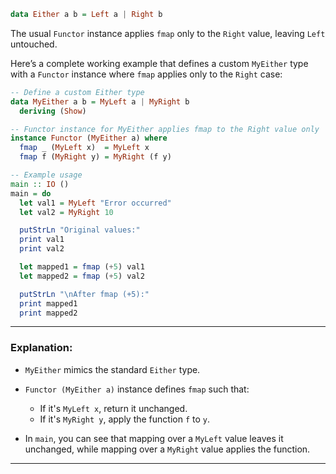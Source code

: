 

```haskell
data Either a b = Left a | Right b
```

The usual `Functor` instance applies `fmap` only to the `Right` value, leaving `Left` untouched.

Here’s a complete working example that defines a custom `MyEither` type with a `Functor` instance where `fmap` applies only to the `Right` case:

```haskell
-- Define a custom Either type
data MyEither a b = MyLeft a | MyRight b
  deriving (Show)

-- Functor instance for MyEither applies fmap to the Right value only
instance Functor (MyEither a) where
  fmap _ (MyLeft x)  = MyLeft x
  fmap f (MyRight y) = MyRight (f y)

-- Example usage
main :: IO ()
main = do
  let val1 = MyLeft "Error occurred"
  let val2 = MyRight 10

  putStrLn "Original values:"
  print val1
  print val2

  let mapped1 = fmap (+5) val1
  let mapped2 = fmap (+5) val2

  putStrLn "\nAfter fmap (+5):"
  print mapped1
  print mapped2
```

---

### Explanation:

* `MyEither` mimics the standard `Either` type.
* `Functor (MyEither a)` instance defines `fmap` such that:

  * If it's `MyLeft x`, return it unchanged.
  * If it's `MyRight y`, apply the function `f` to `y`.
* In `main`, you can see that mapping over a `MyLeft` value leaves it unchanged, while mapping over a `MyRight` value applies the function.

---

